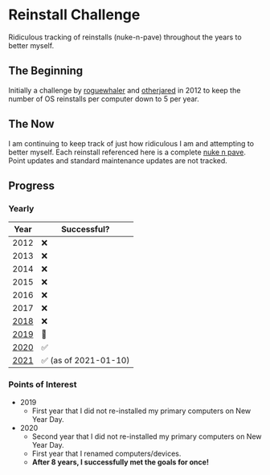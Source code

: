 # Reinstall Challenge
Ridiculous tracking of reinstalls (nuke-n-pave) throughout the years to better myself.

## The Beginning
Initially a challenge by [roguewhaler][roguewhaler] and [otherjared][otherjared] in 2012 to keep the number of OS reinstalls per computer down to 5 per year.

## The Now
I am continuing to keep track of just how ridiculous I am and attempting to better myself. Each reinstall referenced here is a complete [nuke n pave][nuke n pave]. Point updates and standard maintenance updates are not tracked.

## Progress

### Yearly

| Year            | Successful?                           |
| --------------- | ------------------------------------- |
| 2012            | :x:                                   |
| 2013            | :x:                                   |
| 2014            | :x:                                   |
| 2015            | :x:                                   |
| 2016            | :x:                                   |
| 2017            | :x:                                   |
| [2018](2018.md) | :x:                                   |
| [2019](2019.md) | :pinching_hand:                       |
| [2020](2020.md) | :white_check_mark:                    |
| [2021](2021.md) | :white_check_mark: (as of 2021-01-10) |

### Points of Interest

- 2019
  - First year that I did not re-installed my primary computers on New Year Day.
- 2020
  - Second year that I did not re-installed my primary computers on New Year Day.
  - First year that I renamed computers/devices.
  - **After 8 years, I successfully met the goals for once!**

<!-- Links -->
[nuke n pave]: https://www.urbandictionary.com/define.php?term=nuke%20n%20pave
[otherjared]: https://otherjared.net/
[roguewhaler]: https://roguewhaler.net/
